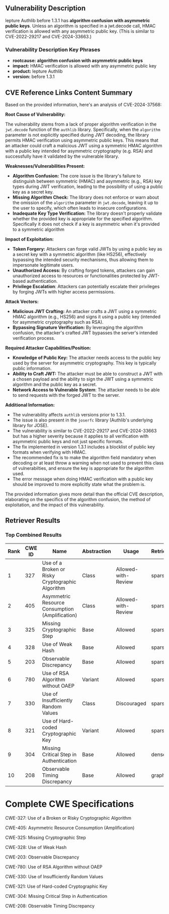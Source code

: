 ## Vulnerability Description
lepture Authlib before 1.3.1 has **algorithm confusion with asymmetric public keys**. Unless an algorithm is specified in a jwt.decode call, HMAC verification is allowed with any asymmetric public key. (This is similar to CVE-2022-29217 and CVE-2024-33663.)

### Vulnerability Description Key Phrases
- **rootcause:** **algorithm confusion with asymmetric public keys**
- **impact:** HMAC verification is allowed with any asymmetric public key
- **product:** lepture Authlib
- **version:** before 1.3.1

## CVE Reference Links Content Summary
Based on the provided information, here's an analysis of CVE-2024-37568:

**Root Cause of Vulnerability:**

The vulnerability stems from a lack of proper algorithm verification in the `jwt.decode` function of the `authlib` library. Specifically, when the `algorithm` parameter is not explicitly specified during JWT decoding, the library permits HMAC verification using asymmetric public keys. This means that an attacker could craft a malicious JWT using a symmetric HMAC algorithm with a public key intended for asymmetric cryptography (e.g. RSA) and successfully have it validated by the vulnerable library.

**Weaknesses/Vulnerabilities Present:**

*   **Algorithm Confusion:** The core issue is the library's failure to distinguish between symmetric (HMAC) and asymmetric (e.g., RSA) key types during JWT verification, leading to the possibility of using a public key as a secret key.
*   **Missing Algorithm Check:** The library does not enforce or warn about the omission of the `algorithm` parameter in `jwt.decode`, leaving it up to the user to specify, which often leads to insecure configurations.
*   **Inadequate Key Type Verification:** The library doesn't properly validate whether the provided key is appropriate for the specified algorithm. Specifically it does not check if a key is asymmetric when it's provided to a symmetric algorithm

**Impact of Exploitation:**

*   **Token Forgery:** Attackers can forge valid JWTs by using a public key as a secret key with a symmetric algorithm (like HS256), effectively bypassing the intended security mechanisms, thus allowing them to impersonate legitimate users.
*   **Unauthorized Access:** By crafting forged tokens, attackers can gain unauthorized access to resources or functionalities protected by JWT-based authentication.
*  **Privilege Escalation**: Attackers can potentially escalate their privileges by forging JWTs with higher access permissions.

**Attack Vectors:**

*   **Malicious JWT Crafting:** An attacker crafts a JWT using a symmetric HMAC algorithm (e.g., HS256) and signs it using a public key (intended for asymmetric cryptography such as RSA).
*   **Bypassing Signature Verification:** By leveraging the algorithm confusion, the attacker's crafted JWT bypasses the server's intended verification process.

**Required Attacker Capabilities/Position:**

*   **Knowledge of Public Key:** The attacker needs access to the public key used by the server for asymmetric cryptography. This key is typically public information.
*   **Ability to Craft JWT:** The attacker must be able to construct a JWT with a chosen payload and the ability to sign the JWT using a symmetric algorithm and the public key as a secret.
*   **Network Access to Vulnerable System**: The attacker needs to be able to send requests with the forged JWT to the server.

**Additional Information:**

*   The vulnerability affects `authlib` versions prior to 1.3.1.
*   The issue is also present in the `joserfc` library (Authlib's underlying library for JOSE).
*   The vulnerability is similar to CVE-2022-29217 and CVE-2024-33663 but has a higher severity because it applies to all verification with asymmetric public keys and not just specific formats.
*   The fix implemented in version 1.3.1 includes a blocklist of public key formats when verifying with HMAC.
*   The recommended fix is to make the algorithm field mandatory when decoding or at least throw a warning when not used to prevent this class of vulnerabilties, and ensure the key is appropriate for the algorithm used.
*  The error message when doing HMAC verification with a public key should be improved to more explicitly state what the problem is.

The provided information gives more detail than the official CVE description, elaborating on the specifics of the algorithm confusion, the method of exploitation, and the impact of this vulnerability.

## Retriever Results

### Top Combined Results

| Rank | CWE ID | Name | Abstraction | Usage  | Retrievers | Individual Scores |
|------|--------|------|-------------|-------|------------|-------------------|
| 1 | 327 | Use of a Broken or Risky Cryptographic Algorithm | Class | Allowed-with-Review | sparse | 0.289 |
| 2 | 405 | Asymmetric Resource Consumption (Amplification) | Class | Allowed-with-Review | sparse | 0.282 |
| 3 | 325 | Missing Cryptographic Step | Base | Allowed | sparse | 0.282 |
| 4 | 328 | Use of Weak Hash | Base | Allowed | sparse | 0.267 |
| 5 | 203 | Observable Discrepancy | Base | Allowed | sparse | 0.264 |
| 6 | 780 | Use of RSA Algorithm without OAEP | Variant | Allowed | sparse | 0.258 |
| 7 | 330 | Use of Insufficiently Random Values | Class | Discouraged | sparse | 0.253 |
| 8 | 321 | Use of Hard-coded Cryptographic Key | Variant | Allowed | sparse | 0.252 |
| 9 | 304 | Missing Critical Step in Authentication | Base | Allowed | dense | 0.477 |
| 10 | 208 | Observable Timing Discrepancy | Base | Allowed | graph | 0.002 |



# Complete CWE Specifications

CWE-327: Use of a Broken or Risky Cryptographic Algorithm

CWE-405: Asymmetric Resource Consumption (Amplification)

CWE-325: Missing Cryptographic Step

CWE-328: Use of Weak Hash

CWE-203: Observable Discrepancy

CWE-780: Use of RSA Algorithm without OAEP

CWE-330: Use of Insufficiently Random Values

CWE-321: Use of Hard-coded Cryptographic Key

CWE-304: Missing Critical Step in Authentication

CWE-208: Observable Timing Discrepancy